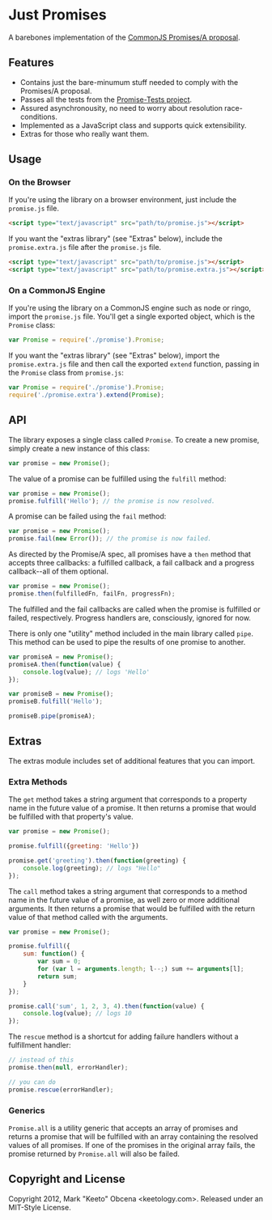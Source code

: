 Just Promises
=============

A barebones implementation of the [CommonJS Promises/A proposal][promise-a].


Features
--------

- Contains just the bare-minumum stuff needed to comply with the Promises/A proposal.
- Passes all the tests from the [Promise-Tests project][promise-tests].
- Assured asynchronousity, no need to worry about resolution race-conditions.
- Implemented as a JavaScript class and supports quick extensibility.
- Extras for those who really want them.


Usage
-----

### On the Browser

If you're using the library on a browser environment, just include the `promise.js` file.

```html
<script type="text/javascript" src="path/to/promise.js"></script>
```

If you want the "extras library" (see "Extras" below), include the `promise.extra.js` file after the `promise.js` file.

```html
<script type="text/javascript" src="path/to/promise.js"></script>
<script type="text/javascript" src="path/to/promise.extra.js"></script>
```

### On a CommonJS Engine

If you're using the library on a CommonJS engine such as node or ringo, import the `promise.js` file. You'll get a single exported object, which is the `Promise` class:

```js
var Promise = require('./promise').Promise;
```

If you want the "extras library" (see "Extras" below), import the `promise.extra.js` file and then call the exported `extend` function, passing in the `Promise` class from `promise.js`:

```js
var Promise = require('./promise').Promise;
require('./promise.extra').extend(Promise);
```

API
---

The library exposes a single class called `Promise`. To create a new promise, simply create a new instance of this class:

```js
var promise = new Promise();
```

The value of a promise can be fulfilled using the `fulfill` method:

```js
var promise = new Promise();
promise.fulfill('Hello'); // the promise is now resolved.
```

A promise can be failed using the `fail` method:

```js
var promise = new Promise();
promise.fail(new Error()); // the promise is now failed.
```

As directed by the Promise/A spec, all promises have a `then` method that accepts three callbacks: a fulfilled callback, a fail callback and a progress callback--all of them optional.

```js
var promise = new Promise();
promise.then(fulfilledFn, failFn, progressFn);
```

The fulfilled and the fail callbacks are called when the promise is fulfilled or failed, respectively. Progress handlers are, consciously, ignored for now.

There is only one "utility" method included in the main library called `pipe`. This method can be used to pipe the results of one promise to another.

```js
var promiseA = new Promise();
promiseA.then(function(value) {
	console.log(value); // logs 'Hello'
});

var promiseB = new Promise();
promiseB.fulfill('Hello');

promiseB.pipe(promiseA);
```


Extras
------

The extras module includes set of additional features that you can import.

### Extra Methods

The `get` method takes a string argument that corresponds to a property name in the future value of a promise. It then returns a promise that would be fulfilled with that property's value.

```js
var promise = new Promise();

promise.fulfill({greeting: 'Hello'})

promise.get('greeting').then(function(greeting) {
	console.log(greeting); // logs "Hello"
});
```

The `call` method takes a string argument that corresponds to a method name in the future value of a promise, as well zero or more additional arguments. It then returns a promise that would be fulfilled with the return value of that method called with the arguments.

```js
var promise = new Promise();

promise.fulfill({
	sum: function() {
		var sum = 0;
		for (var l = arguments.length; l--;) sum += arguments[l];
		return sum;
	}
});

promise.call('sum', 1, 2, 3, 4).then(function(value) {
	console.log(value); // logs 10
});
```

The `rescue` method is a shortcut for adding failure handlers without a fulfillment handler:

```js
// instead of this
promise.then(null, errorHandler);

// you can do
promise.rescue(errorHandler);
```

### Generics

`Promise.all` is a utility generic that accepts an array of promises and returns a promise that will be fulfilled with an array containing the resolved values of all promises. If one of the promises in the original array fails, the promise returned by `Promise.all` will also be failed.


Copyright and License
---------------------

Copyright 2012, Mark "Keeto" Obcena <keetology.com>. Released under an MIT-Style License.

[promise-a]: http://wiki.commonjs.org/wiki/Promises/A
[promise-tests]: https://github.com/domenic/promise-tests
